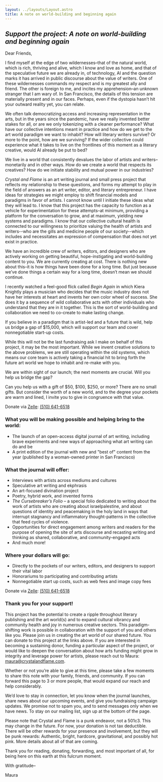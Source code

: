```yaml
---
layout: ../layouts/Layout.astro
title: A note on world-building and beginning again
---
```


## *Support the project: A note on world-building and beginning again*

Dear Friends,

I find myself at the edge of two wildernesses–that of the natural world, which is rich, thriving and alive, which I know and love as home, and that of the speculative future we are already in, of technology, AI and the question marks it has arrived in public discourse about the value of writers. One of these wildernesses commands my respect and is my greatest ally and friend. The other is foreign to me, and incites my apprehension–an unknown stranger that I am wary of. In San Francisco, the details of this tension are materially present and in our faces. Perhaps, even if the dystopia hasn’t hit your outward reality yet, you can relate.

We often talk democratizing access and increasing representation in the arts, but in the years since the pandemic, have we really invented better stakes for all, or are we only tokenizing with a cleaner performance? What have our collective intentions meant in practice and how do we get to the art world paradigm we want to inhabit? How will literary writers survive? Or more to the point, how are we surviving? If the wider collective could experience what it takes to live on the frontlines of this moment as a literary creative, would AI already be put to bed?

We live in a world that consistently devalues the labor of artists and writers–monetarily and in other ways. How do we create a world that respects its creatives? How do we initiate stability and mutual power in our industries?

*Crystal and Flame* is an art writing journal and small press project that reflects my relationship to these questions, and forms my attempt to play in the field of answers as an art writer, editor, and literary entrepreneur. I have ideas for strategies we might employ to shift financial models and paradigms in favor of artists. I cannot know until I initiate these ideas what they will lead to. I know that this project has the capacity to function as a vehicle for experimentation for these attempts–at minimum, providing a platform for the conversation to grow, and at maximum, yielding new systems and paradigms. I know that our collective cultural health is connected to our willingness to prioritize valuing the health of artists and writers--who are the gills and medicine people of our society--which includes and necessitates an expression of compensation that does not yet exist in practice. 

We have an incredible crew of writers, editors, and designers who are actively working on getting beautiful, hope-instigating and world-building content to you. We are currently creating at cost. There is nothing new about this–it is how things have been done for a long time. But just because we’ve done things a certain way for a long time, doesn’t mean we should continue.

I recently watched a feel-good flick called *Begin Again* in which Kiera Knightly plays a musician who decides that the music industry does not have her interests at heart and invents her own color wheel of success. She does it by a sequence of wild collaborative acts with other individuals who understand that they are in it together. This is the sort of world-building and collaboration we need to co-create to make lasting change. 

If you believe in a paradigm that is artist-led and a future that is wild, help us bridge a gap of $15,000, which will support our team and cover nonnegotiable start-up costs.

While this will not be the last fundraising ask I make on behalf of this project, it may be the most important. While we invent creative solutions to the above problems, we are still operating within the old systems, which means our core team is actively taking a financial hit to bring forth the future art world we hope to inhabit and re-make with you.

We are within sight of our launch; the next moments are crucial. Will you help us bridge the gap?

Can you help us with a gift of $50, $100, $250, or more? There are no small gifts. But consider the worth of a new world, and to the degree your pockets are warm and lined, I invite you to give in congruence with that value.

Donate via [Zelle](https://www.zellepay.com/go/zelle): [(510) 641-6518](https://www.zellepay.com/go/zelle)

### What you will be making possible and helping bring to the world:

* The launch of an open-access digital journal of art writing, including brave experiments and new ways of approaching what art writing can do and be
* A print edition of the journal with new and "best of" content from the year (published by a woman-owned printer in San Francisco)

### What the journal will offer:

* Interviews with artists across mediums and cultures
* Speculative art writing and ekphrasis
* An art-focused divination project
* Poetry, hybrid work, and invented forms
* *The Cursebreaker’s Folio* – a special folio dedicated to writing about the work of artists who are creating about israelpalestine, and about questions of identity and peacemaking in the holy land in ways that interrupt stagnancy and inflammatory thought-patterns in the collective that feed cycles of violence.
* Opportunities for direct engagement among writers and readers for the purpose of opening the site of arts discourse and recasting writing and thinking as shared, collaborative, and community-engaged acts
* And much more!

### Where your dollars will go:

* Directly to the pockets of our writers, editors, and designers to support their vital labor
* Honorariums to participating and contributing artists
* Nonnegotiable start up costs, such as web fees and image copy fees

Donate via [Zelle](https://www.zellepay.com/go/zelle): [(510) 641-6518](https://www.zellepay.com/go/zelle)

### Thank you for your support!

This project has the potential to create a ripple throughout literary publishing and the art world(s) and to expand cultural vibrancy and community health and joy in numerous creative sectors. This paradigm-shifting work is possible  in collaboration with the support of you and others like you. Please join us in creating the art world of our shared future. You can donate to this project at the links above. If you are interested in becoming a sustaining donor, funding a particular aspect of the project, or would like to deepen the conversation about how arts funding might grow in integrity and leverage power for artists, please reach out to Maura: [maura@crystalandflame.com](mailto:maura@crystalandflame.com).

Whether or not you’re able to give at this time, please take a few moments to share this note with your family, friends, and community. If you can forward this page to 3 or more people, that would expand our reach and help considerably.

We’d love to stay in connection, let you know when the journal launches, share news about our upcoming events, and give you fundraising campaign updates. We promise not to spam you, and to send messages only when we have news. To stay on our mailing list, sign up at the bottom of the page.

Please note that Crystal and Flame is a punk endeavor, not a 501c3. This may change in the future. For now, your donation is not tax deductible. There will be other rewards for your presence and involvement, but they will be punk rewards: Authentic, bright, hardcore, gravitational, and possibly hot pink. More details about all of that are coming.

Thank you for reading, donating, forwarding, and most important of all, for being here on this earth at this fulcrum moment.

With gratitude–

Maura
